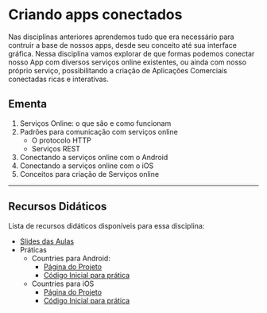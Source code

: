 # Criando apps conectados
Nas disciplinas anteriores aprendemos tudo que era necessário para contruir a base de nossos apps, desde seu conceito até sua interface gráfica. Nessa disciplina vamos explorar de que formas podemos conectar nosso App com diversos serviços online existentes, ou ainda com nosso próprio serviço, possibilitando a criação de Aplicações Comerciais conectadas ricas e interativas.

## Ementa

1.	Serviços Online: o que são e como funcionam
2.	Padrões para comunicação com serviços online
    * O protocolo HTTP
    * Serviços REST
3.	Conectando a serviços online com o Android
4.	Conectando a serviços online com o iOS
5.	Conceitos para criação de Serviços online

---

## Recursos Didáticos
Lista de recursos didáticos disponíveis para essa disciplina:

* [Slides das Aulas](SLIDES%20-%20Criando%20apps%20conectados.pdf)
* Práticas
    * Countries para Android:
        * [Página do Projeto](https://github.com/Caeno-Samples/Countries-Android)
        * [Código Inicial para prática](Practices/Countries-Android-Starter.zip)
    * Countries para iOS 
        * [Página do Projeto](https://github.com/Caeno-Samples/Countries-iOS)
        * [Código Inicial para prática](Practices/Countries-iOS.zip)